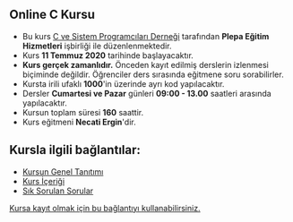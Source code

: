 ## Online C Kursu

+ Bu kurs [C ve Sistem Programcıları Derneği](http://www.csystem.org/) tarafından __Plepa Eğitim Hizmetleri__ işbirliği ile düzenlenmektedir.
+ Kurs __11 Temmuz 2020__ tarihinde başlayacaktır.
+ __Kurs gerçek zamanlıdır.__ Önceden kayıt edilmiş derslerin izlenmesi biçiminde değildir. Öğrenciler ders sırasında eğitmene soru sorabilirler.
+ Kursta irili ufaklı __1000__'in üzerinde ayrı kod yapılacaktır.
+ Dersler __Cumartesi ve Pazar__ günleri  __09:00 - 13.00__ saatleri arasında yapılacaktır.
+ Kursun toplam süresi __160__ saattir.
+ Kurs eğitmeni __Necati Ergin__'dir.

## Kursla ilgili bağlantılar:
+ [Kursun Genel Tanıtımı](https://github.com/necatiergin/Online_C_Kursu_11_Temmuz/blob/master/kursun_tanitimi.md)
+ [Kurs İçeriği](https://github.com/necatiergin/Online_C_Kursu_11_Temmuz/blob/master/kurs_programi.md)
+ [Sık Sorulan Sorular](https://github.com/necatiergin/Online_C_Kursu_11_Temmuz/blob/master/sss.md)

[Kursa kayıt olmak için bu bağlantıyı kullanabilirsiniz.](https://us02web.zoom.us/meeting/register/tZIpdOispj0jH9UrY31ZmMBXDOFUsBsUyo8M)
